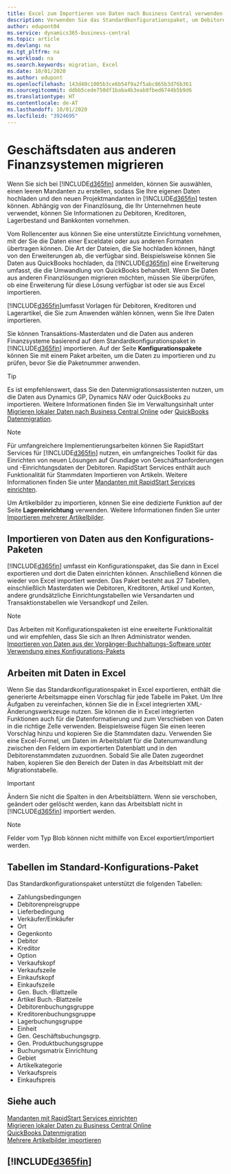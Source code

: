 ```yaml
---
title: Excel zum Importieren von Daten nach Business Central verwenden
description: Verwenden Sie das Standardkonfigurationspaket, um Debitorendaten in Excel hinzuzufügen und Daten nach Business Central zu importieren.
author: edupont04
ms.service: dynamics365-business-central
ms.topic: article
ms.devlang: na
ms.tgt_pltfrm: na
ms.workload: na
ms.search.keywords: migration, Excel
ms.date: 10/01/2020
ms.author: edupont
ms.openlocfilehash: 143d40c1005b3ce6b54f9a2f5abc865b3d76b361
ms.sourcegitcommit: ddbb5cede750df1baba4b3eab8fbed6744b5b9d6
ms.translationtype: HT
ms.contentlocale: de-AT
ms.lasthandoff: 10/01/2020
ms.locfileid: "3924695"
---
```

# <a name="importing-business-data-from-other-finance-systems"></a>Geschäftsdaten aus anderen Finanzsystemen migrieren

Wenn Sie sich bei [!INCLUDE[d365fin](includes/d365fin_md.md)] anmelden, können Sie auswählen, einen leeren Mandanten zu erstellen, sodass Sie Ihre eigenen Daten hochladen und den neuen Projektmandanten in [!INCLUDE[d365fin](includes/d365fin_md.md)] testen können. Abhängig von der Finanzlösung, die Ihr Unternehmen heute verwendet, können Sie Informationen zu Debitoren, Kreditoren, Lagerbestand und Bankkonten vornehmen.  

Vom Rollencenter aus können Sie eine unterstützte Einrichtung vornehmen, mit der Sie die Daten einer Exceldatei oder aus anderen Formaten übertragen können. Die Art der Dateien, die Sie hochladen können, hängt von den Erweiterungen ab, die verfügbar sind. Beispielsweise können Sie Daten aus QuickBooks hochladen, da [!INCLUDE[d365fin](includes/d365fin_md.md)] eine Erweiterung umfasst, die die Umwandlung von QuickBooks behandelt. Wenn Sie Daten aus anderen Finanzlösungen migrieren möchten, müssen Sie überprüfen, ob eine Erweiterung für diese Lösung verfügbar ist oder sie aus Excel importieren.  

[!INCLUDE[d365fin](includes/d365fin_md.md)]umfasst Vorlagen für Debitoren, Kreditoren und Lagerartikel, die Sie zum Anwenden wählen können, wenn Sie Ihre Daten importieren.

Sie können Transaktions-Masterdaten und die Daten aus anderen Finanzsysteme basierend auf dem Standardkonfigurationspaket in [!INCLUDE[d365fin](includes/d365fin_md.md)] importieren. Auf der Seite **Konfigurationspakete** können Sie mit einem Paket arbeiten, um die Daten zu importieren und zu prüfen, bevor Sie die Paketnummer anwenden.  

> [!TIP]  
> Es ist empfehlenswert, dass Sie den Datenmigrationsassistenten nutzen, um die Daten aus Dynamics GP, Dynamics NAV oder QuickBooks zu importieren. Weitere Informationen finden Sie im Verwaltungsinhalt unter [Migrieren lokaler Daten nach Business Central Online](/dynamics365/business-central/dev-itpro/administration/migrate-data) oder [QuickBooks Datenmigration](ui-extensions-quickbooks-data-migration.md).

> [!NOTE]  
> Für umfangreichere Implementierungsarbeiten können Sie RapidStart Services für [!INCLUDE[d365fin](includes/d365fin_md.md)] nutzen, ein umfangreiches Toolkit für das Einrichten von neuen Lösungen auf Grundlage von Geschäftsanforderungen und -Einrichtungsdaten der Debitoren. RapidStart Services enthält auch Funktionalität für Stammdaten Importieren von Artikeln. Weitere Informationen finden Sie unter [Mandanten mit RapidStart Services einrichten](admin-set-up-a-company-with-rapidstart.md).

Um Artikelbilder zu importieren, können Sie eine dedizierte Funktion auf der Seite **Lagereinrichtung** verwenden. Weitere Informationen finden Sie unter [Importieren mehrerer Artikelbilder](inventory-how-import-item-pictures.md).

## <a name="importing-data-from-configuration-packages"></a>Importieren von Daten aus den Konfigurations-Paketen
[!INCLUDE[d365fin](includes/d365fin_md.md)] umfasst ein Konfigurationspaket, das Sie dann in Excel exportieren und dort die Daten einrichten können. Anschließend können die wieder von Excel importiert werden. Das Paket besteht aus 27 Tabellen, einschließlich Masterdaten wie Debitoren, Kreditoren, Artikel und Konten, andere grundsätzliche Einrichtungstabellen wie Versandarten und Transaktionstabellen wie Versandkopf und Zeilen.  

> [!NOTE]  
>   Das Arbeiten mit Konfigurationspaketen ist eine erweiterte Funktionalität und wir empfehlen, dass Sie sich an Ihren Administrator wenden. [Importieren von Daten aus der Vorgänger-Buchhaltungs-Software unter Verwendung eines Konfigurations-Pakets](across-import-data-configuration-packages.md)

## <a name="working-with-data-in-excel"></a>Arbeiten mit Daten in Excel
Wenn Sie das Standardkonfigurationspaket in Excel exportieren, enthält die generierte Arbeitsmappe einen Vorschlag für jede Tabelle im Paket. Um Ihre Aufgaben zu vereinfachen, können Sie die in Excel integrierten XML-Änderungswerkzeuge nutzen. Sie können die in Excel integrierten Funktionen auch für die Datenformatierung und zum Verschieben von Daten in die richtige Zelle verwenden. Beispielsweise fügen Sie einen leeren Vorschlag hinzu und kopieren Sie die Stammdaten dazu. Verwenden Sie eine Excel-Formel, um Daten im Arbeitsblatt für die Datenumwandlung zwischen den Feldern im exportierten Datenblatt und in den Debitorenstammdaten zuzuordnen. Sobald Sie alle Daten zugeordnet haben, kopieren Sie den Bereich der Daten in das Arbeitsblatt mit der Migrationstabelle.  

> [!IMPORTANT]  
>  Ändern Sie nicht die Spalten in den Arbeitsblättern. Wenn sie verschoben, geändert oder gelöscht werden, kann das Arbeitsblatt nicht in [!INCLUDE[d365fin](includes/d365fin_md.md)] importiert werden.

> [!NOTE]
> Felder vom Typ Blob können nicht mithilfe von Excel exportiert/importiert werden.

## <a name="tables-in-the-default-configuration-package"></a>Tabellen im Standard-Konfigurations-Paket
Das Standardkonfigurationspaket unterstützt die folgenden Tabellen:

-   Zahlungsbedingungen
-   Debitorenpreisgruppe
-   Lieferbedingung
-   Verkäufer/Einkäufer
-   Ort
-   Gegenkonto
-   Debitor
-   Kreditor
-   Option
-   Verkaufskopf
-   Verkaufszeile
-   Einkaufskopf
-   Einkaufszeile
-   Gen. Buch.-Blattzeile
-   Artikel Buch.-Blattzeile
-   Debitorenbuchungsgruppe
-   Kreditorenbuchungsgruppe
-   Lagerbuchungsgruppe
-   Einheit
-   Gen. Geschäftsbuchungsgrp.
-   Gen. Produktbuchungsgruppe
-   Buchungsmatrix Einrichtung
-   Gebiet
-   Artikelkategorie
-   Verkaufspreis
-   Einkaufspreis

## <a name="see-also"></a>Siehe auch
[Mandanten mit RapidStart Services einrichten](admin-set-up-a-company-with-rapidstart.md)  
[Migrieren lokaler Daten zu Business Central Online](/dynamics365/business-central/dev-itpro/administration/migrate-data)  
[QuickBooks Datenmigration](ui-extensions-quickbooks-data-migration.md)  
[Mehrere Artikelbilder importieren](inventory-how-import-item-pictures.md)

## [!INCLUDE[d365fin](includes/free_trial_md.md)]  
